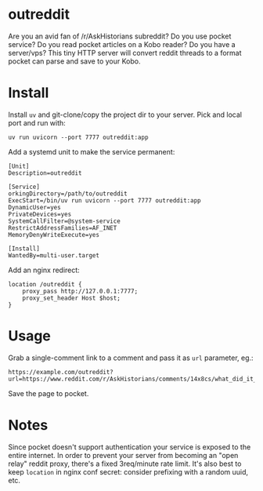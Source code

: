 outreddit
=========

Are you an avid fan of /r/AskHistorians subreddit? Do you use pocket
service? Do you read pocket articles on a Kobo reader? Do you have a
server/vps? This tiny HTTP server will convert reddit threads to a
format pocket can parse and save to your Kobo.

Install
=======

Install `uv` and git-clone/copy the project dir to your server. Pick
and local port and run with:

```
uv run uvicorn --port 7777 outreddit:app
```

Add a systemd unit to make the service permanent:

```
[Unit]
Description=outreddit

[Service]
orkingDirectory=/path/to/outreddit
ExecStart=/bin/uv run uvicorn --port 7777 outreddit:app
DynamicUser=yes
PrivateDevices=yes
SystemCallFilter=@system-service
RestrictAddressFamilies=AF_INET
MemoryDenyWriteExecute=yes

[Install]
WantedBy=multi-user.target
```

Add an nginx redirect:

```
location /outreddit {
    proxy_pass http://127.0.0.1:7777;
    proxy_set_header Host $host;
}
```

Usage
=====

Grab a single-comment link to a comment and pass it as `url` parameter, eg.:

```
https://example.com/outreddit?url=https://www.reddit.com/r/AskHistorians/comments/14x8cs/what_did_it_cost_to_go_see_an_actual_mozart_opera/c7hdzih/
```

Save the page to pocket.

Notes
=====

Since pocket doesn't support authentication your service is exposed to
the entire internet. In order to prevent your server from becoming an
"open relay" reddit proxy, there's a fixed 3req/minute rate
limit. It's also best to keep `location` in nginx conf secret:
consider prefixing with a random uuid, etc.
